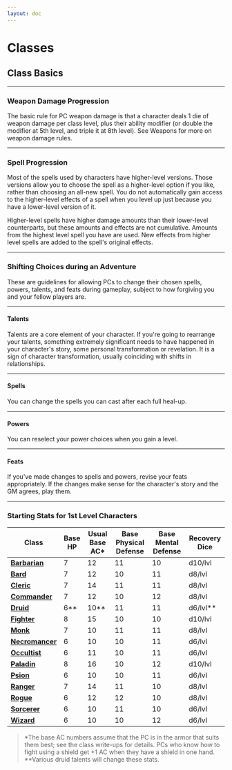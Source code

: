 ```yaml
---
layout: doc
---
```

# Classes

## Class Basics

---

### Weapon Damage Progression

The basic rule for PC weapon damage is that a character deals 1 die of weapon damage per class level, plus their ability modifier (or double the modifier at 5th level, and triple it at 8th level). See Weapons for more on weapon damage rules.

---

### Spell Progression

Most of the spells used by characters have higher-level versions. Those versions allow you to choose the spell as a higher-level option if you like, rather than choosing an all-new spell. You do not automatically gain access to the higher-level effects of a spell when you level up just because you have a lower-level version of it.

Higher-level spells have higher damage amounts than their lower-level counterparts, but these amounts and effects are not cumulative. Amounts from the highest level spell you have are used. New effects from higher level spells are added to the spell's original effects.

---

### Shifting Choices during an Adventure

These are guidelines for allowing PCs to change their chosen spells, powers, talents, and feats during gameplay, subject to how forgiving you and your fellow players are.

---

#### Talents

Talents are a core element of your character. If you're going to rearrange your talents, something extremely significant needs to have happened in your character's story, some personal transformation or revelation. It is a sign of character transformation, usually coinciding with shifts in relationships.

---

#### Spells

You can change the spells you can cast after each full heal-up.

---

#### Powers

You can reselect your power choices when you gain a level.

---

#### Feats

If you've made changes to spells and powers, revise your feats appropriately. If the changes make sense for the character's story and the GM agrees, play them.

---

### Starting Stats for 1st Level Characters

| **Class** | **Base HP** | **Usual Base AC\*** | **Base Physical Defense** | **Base Mental Defense** | **Recovery Dice** |
| --- | --- | --- | --- | --- | --- |
| [**Barbarian**](./Barbarian.md#barbarian) | 7 | 12 | 11 | 10 | d10/lvl |
| [**Bard**](./Bard.md#bard) | 7 | 12 | 10 | 11 | d8/lvl |
| [**Cleric**](./Cleric.md#cleric) | 7 | 14 | 11 | 11 | d8/lvl |
| [**Commander**](./Commander.md#commander) | 7 | 12 | 10 | 12 | d8/lvl |
| [**Druid**](./Druid.md#druid) | 6\*\* | 10\*\* | 11 | 11 | d6/lvl\*\* |
| [**Fighter**](./Fighter.md#fighter) | 8 | 15 | 10 | 10 | d10/lvl |
| [**Monk**](./Monk.md#monk) | 7 | 10 | 11 | 11 | d8/lvl |
| [**Necromancer**](./Necromancer.md#necromancer) | 6 | 10 | 10 | 11 | d6/lvl |
| [**Occultist**](./Occultist.md#occultist) | 6 | 11 | 10 | 11 | d6/lvl |
| [**Paladin**](./Paladin.md#paladin) | 8 | 16 | 10 | 12 | d10/lvl |
| [**Psion**](./Psion.md#psion) | 6 | 10 | 10 | 11 | d6/lvl |
| [**Ranger**](./Ranger.md#ranger) | 7 | 14 | 11 | 10 | d8/lvl |
| [**Rogue**](./Rogue.md#rogue) | 6 | 12 | 12 | 10 | d8/lvl |
| [**Sorcerer**](./Sorcerer.md#sorcerer) | 6 | 10 | 11 | 10 | d6/lvl |
| [**Wizard**](./Wizard.md#wizard) | 6 | 10 | 10 | 12 | d6/lvl |

>\*The base AC numbers assume that the PC is in the armor that suits them best; see the class write-ups for details. PCs who know how to fight using a shield get +1 AC when they have a shield in one hand.
>\*\*Various druid talents will change these stats.
